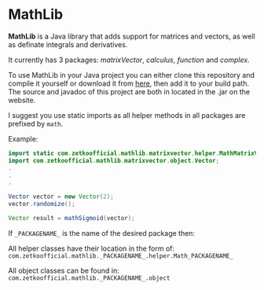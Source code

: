 # MathLib
**MathLib** is a Java library that adds support for matrices and vectors, as well as definate integrals and derivatives.

It currently has 3 packages: _matrixVector_, _calculus_, _function_ and _complex_.


To use MathLib in your Java project you can either clone this repository and compile it yourself or download it from [here](http://zetkoofficial.com/mathLib), then add it to your build path.
The source and javadoc of this project are both in located in the .jar on the website.

I suggest you use static imports as all helper methods in all packages are prefixed by ```math```.

Example:
```java
import static com.zetkoofficial.mathlib.matrixvector.helper.MathMatrixVector.*;
import com.zetkoofficial.mathlib.matrixvector.object.Vector;
.
.
.

Vector vector = new Vector(2);
vector.randomize();

Vector result = mathSigmoid(vector);

```


If ```_PACKAGENAME_``` is the name of the desired package then:

All helper classes have their location in the form of: ```com.zetkoofficial.mathlib._PACKAGENAME_.helper.Math_PACKAGENAME_```

All object classes can be found in: ```com.zetkoofficial.mathlib._PACKAGENAME_.object```
